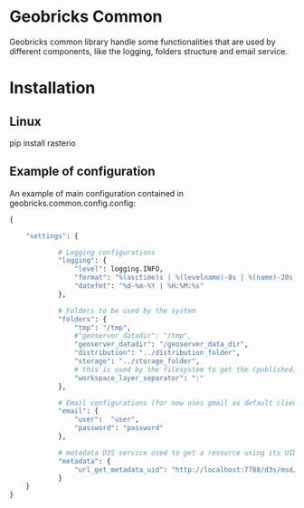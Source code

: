 Geobricks Common
==============

Geobricks common library handle some functionalities that are used by different components, like the logging, folders structure and email service.


# Installation

## Linux

pip install rasterio


## Example of configuration

An example of main configuration contained in geobricks.common.config.config:

```python
{

    "settings": {

            # Logging configurations
            "logging": {
                "level": logging.INFO,
                "format": "%(asctime)s | %(levelname)-8s | %(name)-20s | Line: %(lineno)-5d | %(message)s",
                "datefmt": "%d-%m-%Y | %H:%M:%s"
            },

            # Folders to be used by the system
            "folders": {
                "tmp": "/tmp",
                #"geoserver_datadir": "/tmp",
                "geoserver_datadir": "/geoserver_data_dir",
                "distribution": "../distribution_folder",
                "storage": "../storage_folder",
                # this is used by the filesystem to get the (published) layers in the file system
                "workspace_layer_separator": ":"
            },

            # Email configurations (for now uses gmail as default client)
            "email": {
                "user":  "user",
                "password": "password"
            },

            # metadata D3S service used to get a resource using its UID
            "metadata": {
                "url_get_metadata_uid": "http://localhost:7788/d3s/msd/resources/metadata/uid/<uid>",
            }
    }
}
```